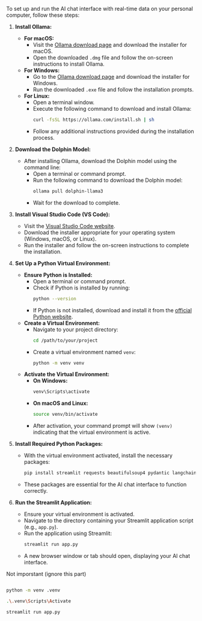 To set up and run the AI chat interface with real-time data on your personal computer, follow these steps:

1. **Install Ollama:**

   - **For macOS:**
     - Visit the [Ollama download page](https://ollama.com/download) and download the installer for macOS.
     - Open the downloaded `.dmg` file and follow the on-screen instructions to install Ollama.
   - **For Windows:**
     - Go to the [Ollama download page](https://ollama.com/download/windows) and download the installer for Windows.
     - Run the downloaded `.exe` file and follow the installation prompts.
   - **For Linux:**
     - Open a terminal window.
     - Execute the following command to download and install Ollama:
       ```bash
       curl -fsSL https://ollama.com/install.sh | sh
       ```
     - Follow any additional instructions provided during the installation process.

2. **Download the Dolphin Model:**

   - After installing Ollama, download the Dolphin model using the command line:
     - Open a terminal or command prompt.
     - Run the following command to download the Dolphin model:
       ```bash
       ollama pull dolphin-llama3
       ```
     - Wait for the download to complete.

3. **Install Visual Studio Code (VS Code):**

   - Visit the [Visual Studio Code website](https://code.visualstudio.com/).
   - Download the installer appropriate for your operating system (Windows, macOS, or Linux).
   - Run the installer and follow the on-screen instructions to complete the installation.

4. **Set Up a Python Virtual Environment:**

   - **Ensure Python is Installed:**
     - Open a terminal or command prompt.
     - Check if Python is installed by running:
       ```bash
       python --version
       ```
     - If Python is not installed, download and install it from the [official Python website](https://www.python.org/).
   - **Create a Virtual Environment:**
     - Navigate to your project directory:
       ```bash
       cd /path/to/your/project
       ```
     - Create a virtual environment named `venv`:
       ```bash
       python -m venv venv
       ```
   - **Activate the Virtual Environment:**
     - **On Windows:**
       ```bash
       venv\Scripts\activate
       ```
     - **On macOS and Linux:**
       ```bash
       source venv/bin/activate
       ```
     - After activation, your command prompt will show `(venv)` indicating that the virtual environment is active.

5. **Install Required Python Packages:**

   - With the virtual environment activated, install the necessary packages:
     ```bash
     pip install streamlit requests beautifulsoup4 pydantic langchain
     ```
   - These packages are essential for the AI chat interface to function correctly.

6. **Run the Streamlit Application:**
   - Ensure your virtual environment is activated.
   - Navigate to the directory containing your Streamlit application script (e.g., `app.py`).
   - Run the application using Streamlit:
     ```bash
     streamlit run app.py
     ```
   - A new browser window or tab should open, displaying your AI chat interface.

Not imporstant (ignore this part)

```bash

python -m venv .venv

.\.venv\Scripts\Activate

streamlit run app.py
```

